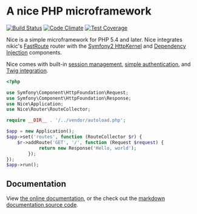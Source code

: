 A nice PHP microframework
=========================

[![Build Status](https://travis-ci.org/nice-php/framework.png?branch=master)](https://travis-ci.org/nice-php/framework)
[![Code Climate](https://codeclimate.com/github/nice-php/framework/badges/gpa.svg)](https://codeclimate.com/github/nice-php/framework)
[![Test Coverage](https://codeclimate.com/github/nice-php/framework/badges/coverage.svg)](https://codeclimate.com/github/nice-php/framework)

Nice is a simple microframework for PHP 5.4 and later. Nice integrates nikic's 
[FastRoute](https://github.com/nikic/FastRoute) router with 
the [Symfony2 HttpKernel](https://github.com/symfony/HttpKernel) and 
[Dependency Injection](https://github.com/symfony/DependencyInjection) components.

Nice comes with built-in [session management](https://github.com/nice-php/docs/blob/master/extensions/sessions.md),
[simple authentication](https://github.com/nice-php/docs/blob/master/extensions/security.md),
and [Twig integration](https://github.com/nice-php/docs/blob/master/extensions/twig.md).

```php
<?php

use Symfony\Component\HttpFoundation\Request;
use Symfony\Component\HttpFoundation\Response;
use Nice\Application;
use Nice\Router\RouteCollector;

require __DIR__ . '/../vendor/autoload.php';

$app = new Application();
$app->set('routes', function (RouteCollector $r) {
    $r->addRoute('GET', '/', function (Request $request) {
            return new Response('Hello, world');
        });
});
$app->run();
```


Documentation
-------------

View [the online documentation](http://niceframework.com), or the check out the
[markdown documentation source code](https://github.com/nice-php/docs).
